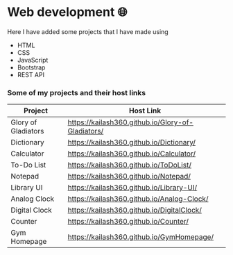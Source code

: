 # Web development 🌐
Here I have added some projects that I have made using 
- HTML
- CSS
- JavaScript
- Bootstrap
- REST API
### Some of my projects and their host links

| Project | Host Link |
| ------ | ------ |
|Glory of Gladiators| https://kailash360.github.io/Glory-of-Gladiators/ |
|Dictionary| https://kailash360.github.io/Dictionary/ |
| Calculator | https://kailash360.github.io/Calculator/ |
|To-Do List    | https://kailash360.github.io/ToDoList/     |
| Notepad      | https://kailash360.github.io/Notepad/      |
| Library UI | https://kailash360.github.io/Library-UI/ |
| Analog Clock | https://kailash360.github.io/Analog-Clock/ |
|Digital Clock | https://kailash360.github.io/DigitalClock/ |
|Counter       | https://kailash360.github.io/Counter/ |
| Gym Homepage | https://kailash360.github.io/GymHomepage/  |


